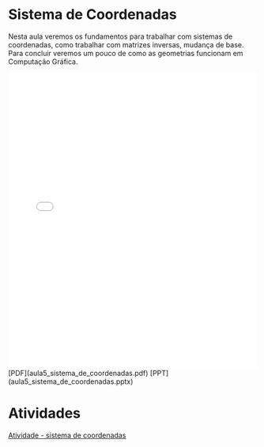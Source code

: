 # Sistema de Coordenadas

Nesta aula veremos os fundamentos para trabalhar com sistemas de coordenadas, como trabalhar com matrizes inversas, mudança de base. Para concluir veremos um pouco de como as geometrias funcionam em Computação Gráfica.

<embed height="600" src="aula5_sistema_de_coordenadas.pdf" type="application/pdf" width="100%">
[PDF](aula5_sistema_de_coordenadas.pdf)
[PPT](aula5_sistema_de_coordenadas.pptx)

# Atividades

[Atividade - sistema de coordenadas](atividade_sistema_de_coordenadas.ipynb)